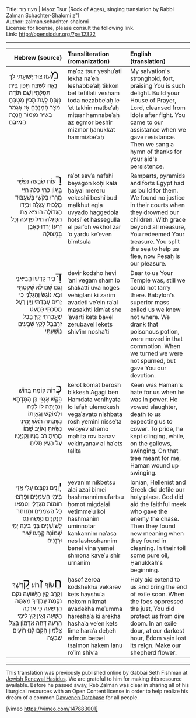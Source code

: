 <html>
<head></head>
<body>
Title: מעוז צור | Maoz Tsur (Rock of Ages), singing translation by Rabbi Zalman Schachter-Shalomi z"l<br />
Author: zalman.schachter-shalomi<br />
License: for license, please consult the following link.<br />
Link: <a href="http://opensiddur.org/?p=12322">http://opensiddur.org/?p=12322</a>
<p />
<hr />

<table style="margin-left: auto;margin-right: auto;" class="draggable">
<thead><tr><th id="x" style="text-align: right;">Hebrew (source)</th><th style="text-align: left;">Transliteration (romanization)</th><th style="text-align: left;">English (translation)</th></tr></thead>
<tbody>
<tr>
<td style="vertical-align:top;" width="31%">
<div class="liturgy"><span lang="he">
<span style="font-size: xx-large;">מָ</span>עוֹז צוּר יְשׁוּעָתִי לְךָ נָאֶה לְשַׁבֵּחַ
תִּכּוֹן בֵּית תְּפִלָּתִי וְשָׁם תּוֹדָה נְזַבֵּחַ
לְעֵת תָּכִין מַטְבֵּחַ מִצָּר הַמְנַבֵּחַ
אָז אֶגְמֹר בְּשִׁיר מִזְמוֹר חֲנֻכַּת הַמִּזְבֵּחַ
</span></div>
</td>

<td style="vertical-align:top;" width="33%">
<div class="english">
maˈoz tsur yeshuˈati lekha naˈeh leshabbeˈaḥ
tikkon bet tefillati vesham toda nezabbeˈaḥ
leˈet takhin matbeˈaḥ mitsar hamnabeˈaḥ
az egmor beshir mizmor ḥanukkat hammizbeˈaḥ
 </div>
</td>

<td style="vertical-align:top;" width="33%">
<div class="english">
My salvation's stronghold, fort, praising You is such delight.
Build your House of Prayer, Lord, cleansed from idols after fight.
You came to our assistance when we gave resistance.
Then we sang a hymn of thanks for your aid's persistence.
</div>
</td></tr>


<tr><td style="vertical-align:top;" width="31%">
<div class="liturgy" style="text-align: right;"><span lang="he">
<span style="font-size: xx-large;">רָ</span>עוֹת שָׂבְעָה נַפְשִׁי בְּיָגוֹן כֹּחִי כָּלָה
חַיַּי מֵרְרוּ בְקֹשִׁי בְּשִׁעְבּוּד מַלְכוּת עֶגְלָה
וּבְיָדוֹ הַגְּדוֹלָה הוֹצִיא אֶת הַסְּגֻלָּה
חֵיל פַּרְעֹה וְכׇל זַרְעוֹ יָרְדוּ כְּאֶבֶן בִּמְצוּלָה
</span></div>
</td>

<td style="vertical-align:top;" width="33%">
<div class="english">
raˈot savˈa nafshi beyagon koḥi kala
ḥaiyai mereru vekoshi beshiˈbud malkhut egla
uvyado haggedola hotsiˈ et hassegulla
el parˈoh vekhol zarˈo yardu keˈeven bimtsula
</div>
</td>

<td style="vertical-align:top;" width="33%">
<div class="english">
Ramparts, pyramids and forts Egypt had us build for them.
We found no justice in their courts when they drowned our children.
With grace beyond all measure, You redeemed Your treasure.
You split the sea to help us flee, now Pesaḥ is our pleasure.
</div>
</td></tr>


<tr><td style="vertical-align:top;" width="31%">
<div class="liturgy" style="text-align: right;"><span lang="he">
<span style="font-size: xx-large;">דְּ</span>בִיר קׇדְשׁוֹ הֱבִיאַנִי וְגַם שָׁם לֹא שָׁקַטְתִּי
וּבָא נוֹגֵשׂ וְהִגְלַנִי כִּי זָרִים עָבַדְתִּי
וְיֵין רַעַל מָסַכְתִּי כִּמְעַט שֶׁעָבַרְתִּי
קֵץ בָּבֶל זְרֻבָּבֶל לְקֵץ שִׁבְעִים נוֹשַׁעְתִּי
</span></div>
</td>

<td style="vertical-align:top;" width="33%">
<div class="english">
devir kodsho heviˈani vegam sham lo shakatti
uva noges vehiglani ki zarim avadeti
veˈein raˈal masakhti kimˈat sheˈavarti
kets bavel zerubavel lekets shivˈim noshaˈti
</div>
</td>

<td style="vertical-align:top;" width="33%">
<div class="english">
Dear to us Your Temple was, still we could not tarry there.
Babylon's superior mass exiled us we knew not where.
We drank that poisonous potion, were moved in that commotion.
When we turned we were not spurned, but gave You our devotion.
</div>
</td></tr>


<tr><td style="vertical-align:top;" width="31%">
<div class="liturgy" style="text-align: right;"><span lang="he">
<span style="font-size: xx-large;">כְּ</span>רוֹת קוֹמַת בְּרוֹשׁ בִּקֵּשׁ אֲגָגִי בֶּן הַמְּדָתָא
וְנִהְיָתָה לוֹ לְפַח וּלְמוֹקֵשׁ וְגַאֲוָתוֹ נִשְׁבָּתָה
רֹאשׁ יְמִינִי נִשֵּׂאתָ וְאוֹיֵב שְׁמוֹ מָחִיתָ
רֹב בָּנָיו וְקִנְיָנָיו עַל הָעֵץ תָּלִיתָ
</span></div>
</td>

<td style="vertical-align:top;" width="33%">
<div class="english">
kerot komat berosh bikkesh Agagi ben Hamdata
venihyata lo lefaḥ ulemokesh vegaˈavato nishbata
rosh yemini nisseˈta veˈoyev shemo maḥita
rov banav vekinyanav al haˈets talita
</div>
</td>

<td style="vertical-align:top;" width="33%">
<div class="english">
Keen was Haman's hate for us when he was in power.
He vowed slaughter, death to us expecting us to cower.
To pride, he kept clinging, while, on the gallows, swinging.
On that tree meant for me, Haman wound up swinging.
</div>
</td></tr>


<tr><td style="vertical-align:top;" width="31%">
<div class="liturgy" style="text-align: right;"><span lang="he">
<span style="font-size: xx-large;">יְ</span>וָנִים נִקְבְּצוּ עָלַי אֲזַי בִּימֵי חַשְׁמַנִּים
וּפָרְצוּ חוֹמוֹת מִגְדָּלַי וְטִמְּאוּ כׇּל הַשְּׁמָנִים
וּמִנּוֹתַר קַנְקַנִּים נַעֲשָׂה נֵס לַשּׁוֹשַׁנִּים
בְּנֵי בִינָה יְמֵי שְׁמוֹנָה קָבְעוּ שִׁיר וּרְנָנִים
</span></div>
</td>

<td style="vertical-align:top;" width="33%">
<div class="english">
yevanim nikbetsu alai azai bimei ḥashmannim
ufartsu ḥomot migdalai vetimmeˈu kol hashmanim
uminnotar kankannim naˈasa nes lashoshannim
benei vina yemei shmona kaveˈu shir urnanim
</div>
</td>

<td style="vertical-align:top;" width="33%">
<div class="english">
Ionian, Hellenist and Greek did defile our holy place.
God did aid the faithful meek who gave the enemy the chase.
Then they found new meaning when they found in cleaning.
In their toil some pure oil, Ḥanukkah's beginning.
</div>
</td></tr>


<tr><td style="vertical-align:top;" width="31%">
<div class="liturgy" style="text-align: right;"><span lang="he">
<span style="font-size: xx-large;">חֲ</span>שׂוֹף <span style="font-size: xx-large;">זְ</span>רוֹעַ <span style="font-size: xx-large;">קׇ</span>דְשֶׁךָ וְקָרֵב קֵץ הַיְשׁוּעָה
נְקֹם נִקְמַת עֲבָדֶיךָ מֵאֻמָּה הָרְשָׁעָה
כִּי אָרְכָה הַשָּׁעָה וְאֵין קֵץ לִימֵי הָרָעָה
דְּחֵה אַדְמוֹן בְּצֵל צַלְמוֹן הָקֵם לָנוּ רוֹעִים שִׁבְעָה
</span></div>
</td>

<td style="vertical-align:top;" width="33%">
<div class="english">
ḥasof zeroa kodshekha vekarev kets hayshuˈa
nekom nikmat avadekha meˈumma hareshaˈa
ki arekha hashaˈa veˈen kets lime haraˈa
deḥeh admon betsel tsalmon hakem lanu roˈim shivˈa
</div>
</td>

<td style="vertical-align:top;" width="33%">
<div class="english">
Holy aid extend to us and bring the end of exile soon.
When the foes oppressed the just, You did protect us from dire doom.
In an exile dour, at our darkest hour,
Edom vain lost its reign. Make our shepherd flower.
</div>
</td></tr></tbody></table>

<hr />

This translation was previously published online by Gabbai Seth Fishman at <a href="http://www.jewishrenewalhasidus.org/wordpress/reb-zalman-resources/">Jewish Renewal Hasidus</a>. We are grateful to him for making this resource available. Before he passed away, Reb Zalman was clear in sharing all of his liturgical resources with an Open Content license in order to help realize his dream of a common <a href="https://opensiddur.org/concerning/the-open-siddur-project/by-others/database-davvenen-by-reb-zalman-schachter-shalomi-havurah/">Davvenen Database</a> for all people.

[vimeo https://vimeo.com/147883001]
</body>
</html>